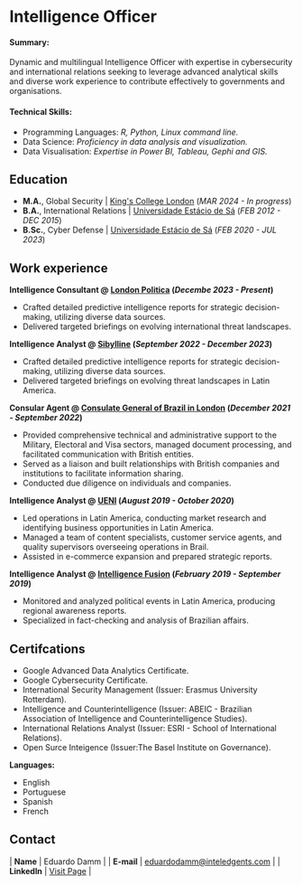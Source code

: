 # Intelligence Officer

#### Summary: 
Dynamic and multilingual Intelligence Officer with expertise in cybersecurity and international relations seeking to leverage advanced analytical skills and diverse work experience to contribute effectively to governments and organisations. 


#### Technical Skills:

- Programming Languages: _R, Python, Linux command line._
- Data Science: _Proficiency in data analysis and visualization._
- Data Visualisation: _Expertise in Power BI, Tableau, Gephi and GIS._

  
## Education
- **M.A.**, Global Security | <a href="https://www.kcl.ac.uk/" target="_blank">King's College London</a> (_MAR 2024 - In progress_)		  		
- **B.A.**, International Relations	| <a href="https://estacio.br/" target="_blank">Universidade Estácio de Sá</a> (_FEB 2012 - DEC 2015_)	 			        		
- **B.Sc.**, Cyber Defense | <a href="https://estacio.br/" target="_blank">Universidade Estácio de Sá</a> (_FEB 2020 - JUL 2023_)

## Work experience 
**Intelligence Consultant @ <a href="https://londonpolitica.com" target="_blank">London Politica</a> (_Decembe 2023 - Present_)**
- Crafted detailed predictive intelligence reports for strategic decision-making, utilizing diverse data sources.
- Delivered targeted briefings on evolving international threat landscapes. 
 
**Intelligence Analyst @ <a href="https://www.sibylline.co.uk" target="_blank">Sibylline</a> (_September 2022 - December 2023_)**
- Crafted detailed predictive intelligence reports for strategic decision-making, utilizing diverse data sources.
- Delivered targeted briefings on evolving threat landscapes in Latin America.

**Consular Agent @ <a href="https://www.gov.br/mre/pt-br/consulado-londres/consulate-general" target="_blank">Consulate General of Brazil in London</a> (_December 2021 - September 2022_)**
- Provided comprehensive technical and administrative support to the Military, Electoral and Visa sectors, managed document processing, and facilitated communication with British entities.
- Served as a liaison and built relationships with British companies and institutions to facilitate information sharing.
- Conducted due diligence on individuals and companies.
 
**Intelligence Analyst @ <a href="https://www.ueni.com" target="_blank">UENI</a> (_August 2019 - October 2020_)**
- Led operations in Latin America, conducting market research and identifying business opportunities in Latin America.
- Managed a team of content specialists, customer service agents, and quality supervisors overseeing operations in Brail.
- Assisted in e-commerce expansion and prepared strategic reports.

**Intelligence Analyst @ <a href="https://www.intelligencefusion.co.uk" target="_blank">Intelligence Fusion</a> (_February 2019 - September 2019_)**
- Monitored and analyzed political events in Latin America, producing regional awareness reports.
- Specialized in fact-checking and analysis of Brazilian affairs.


## Certifcations
- Google Advanced Data Analytics Certificate.
- Google Cybersecurity Certificate.
- International Security Management (Issuer: Erasmus University Rotterdam).
- Intelligence and Counterintelligence (Issuer: ABEIC - Brazilian Association of Intelligence and Counterintelligence Studies).
- International Relations Analyst (Issuer: ESRI - School of International Relations).
- Open Surce Inteigence (Issuer:The Basel Institute on Governance).

**Languages:**
  
- English
- Portuguese
- Spanish
- French 

## Contact

| **Name**   | Eduardo Damm | 
| **E-mail**   | <a href="mailto:eduardodamm@inteledgents.com">eduardodamm@inteledgents.com</a> | 
| **LinkedIn**   | <a href="https://www.linkedin.com/in/eduardodamm/" target="_blank">Visit Page</a> | 
